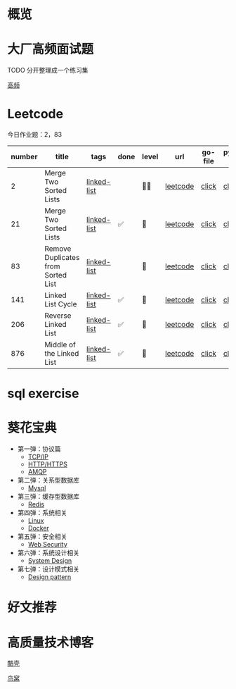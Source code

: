 # 概览

# 大厂高频面试题
TODO 分开整理成一个练习集

[高频](https://juejin.im/post/5cab4ae46fb9a0688d2e24b4)

# Leetcode

今日作业题：2，83

number | title | tags | done | level | url | go-file | python-file | date
---  | --- | --- | --- | --- | --- | --- | --- | ---
2 | Merge Two Sorted Lists | [linked-list](https://leetcode.com/tag/linked-list/) |  | 🔴🔴 | [leetcode](https://leetcode.com/problems/add-two-numbers/) | [click](https://github.com/watermelo/code-playgroud/blob/master/leetcode/linked-list/2_add_two_numbers.go) | [click]() | 2019-04-10
21 | Merge Two Sorted Lists | [linked-list](https://leetcode.com/tag/linked-list/) | ✅ | 🔴 | [leetcode](https://leetcode.com/problems/merge-two-sorted-lists/) | [click](https://github.com/watermelo/code-playgroud/blob/master/leetcode/linked-list/21_merge_two_sorted_lists.go) | [click](https://github.com/watermelo/code-playgroud/blob/master/leetcode/linked-list/21_merge_two_sorted_lists.py) | 2019-04-08
83 | Remove Duplicates from Sorted List | [linked-list](https://leetcode.com/tag/linked-list/) |  | 🔴 | [leetcode](https://leetcode.com/problems/remove-duplicates-from-sorted-list/) | [click](https://github.com/watermelo/code-playgroud/blob/master/leetcode/linked-list/83_remove_duplicates_from_sorted_list.go) | [click]() | 2019-04-08
141 | Linked List Cycle | [linked-list](https://leetcode.com/tag/linked-list/) |✅ | 🔴 | [leetcode](https://leetcode.com/problems/linked-list-cycle/) | [click](https://github.com/watermelo/code-playgroud/blob/master/leetcode/linked-list/141_linked_list_cycle.go) | [click]() | 2019-04-08
206 | Reverse Linked List | [linked-list](https://leetcode.com/tag/linked-list/) |✅ | 🔴 | [leetcode](https://leetcode.com/problems/reverse-linked-list/) | [click](https://github.com/watermelo/code-playgroud/blob/master/leetcode/linked-list/206_reverse_linked_list.go) | [click]() | 2019-04-09
876 | Middle of the Linked List | [linked-list](https://leetcode.com/tag/linked-list/) |✅ | 🔴 | [leetcode](https://leetcode.com/problems/middle-of-the-linked-list/) | [click](https://github.com/watermelo/code-playgroud/blob/master/leetcode/linked-list/876_middle_of_the_linked_list.go) | [click]() | 2019-04-09

# sql exercise



# 葵花宝典

* 第一弹：协议篇
    * [TCP/IP](interview/protocol_tcp_ip.md)
    * [HTTP/HTTPS](interview/protocol_http.md)
    * [AMQP](interview/protocol_amqp.md)
* 第二弹：关系型数据库
    * [Mysql](interview/rdbms_mysql.md)
* 第三弹：缓存型数据库
    * [Redis](interview/nosql_redis.md)
* 第四弹：系统相关
    * [Linux](interview/system_linux.md)
    * [Docker](interview/system_docker.md)
* 第五弹：安全相关
    * [Web Security](interview/web_security.md)
* 第六弹：系统设计相关
    * [System Design](interview/system_design.md)
* 第七弹：设计模式相关
    * [Design pattern](interview/design_pattern.md)


# 好文推荐


# 高质量技术博客

[酷壳](https://coolshell.cn/)

[鸟窝](https://colobu.com/) 

